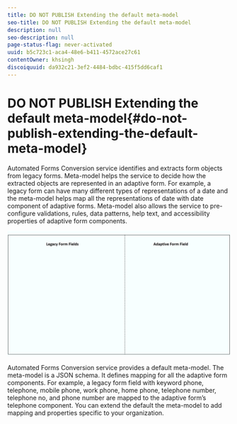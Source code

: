 ```yaml
---
title: DO NOT PUBLISH Extending the default meta-model
seo-title: DO NOT PUBLISH Extending the default meta-model
description: null
seo-description: null
page-status-flag: never-activated
uuid: b5c723c1-aca4-48e6-b411-4572ace27c61
contentOwner: khsingh
discoiquuid: da932c21-3ef2-4484-bdbc-415f5dd6caf1
---
```


# DO NOT PUBLISH Extending the default meta-model{#do-not-publish-extending-the-default-meta-model}

Automated Forms Conversion service identifies and extracts form objects from legacy forms. Meta-model helps the service to decide how the extracted objects are represented in an adaptive form. For example, a legacy form can have many different types of representations of a date and the meta-model helps map all the representations of date with date component of adaptive forms. Meta-model also allows the service to pre-configure validations, rules, data patterns, help text, and accessibility properties of adaptive form components.

![meta-model](assets/meta-model.gif)

Automated Forms Conversion service provides a default meta-model. The meta-model is a JSON schema. It defines mapping for all the adaptive form components. For example, a legacy form field with keyword phone, telephone, mobile phone, work phone, home phone, telephone number, telephone no, and phone number are mapped to the adaptive form’s telephone component. You can extend the default the meta-model to add mapping and properties specific to your organization.
